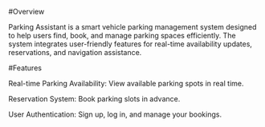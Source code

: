 #Overview

Parking Assistant is a smart vehicle parking management system designed to help users find, book, and manage parking spaces efficiently. The system integrates user-friendly features for real-time availability updates, reservations, and navigation assistance.

#Features

Real-time Parking Availability: View available parking spots in real time.

Reservation System: Book parking slots in advance.

User Authentication: Sign up, log in, and manage your bookings.

